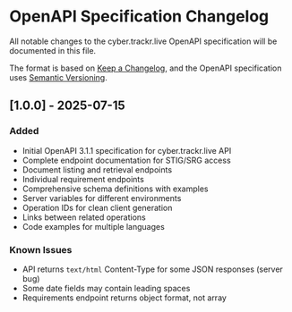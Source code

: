 # OpenAPI Specification Changelog

All notable changes to the cyber.trackr.live OpenAPI specification will be documented in this file.

The format is based on [Keep a Changelog](https://keepachangelog.com/en/1.0.0/),
and the OpenAPI specification uses [Semantic Versioning](https://semver.org/spec/v2.0.0.html).

## [1.0.0] - 2025-07-15

### Added
- Initial OpenAPI 3.1.1 specification for cyber.trackr.live API
- Complete endpoint documentation for STIG/SRG access
- Document listing and retrieval endpoints
- Individual requirement endpoints
- Comprehensive schema definitions with examples
- Server variables for different environments
- Operation IDs for clean client generation
- Links between related operations
- Code examples for multiple languages

### Known Issues
- API returns `text/html` Content-Type for some JSON responses (server bug)
- Some date fields may contain leading spaces
- Requirements endpoint returns object format, not array